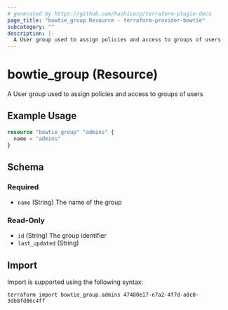 ```yaml
---
# generated by https://github.com/hashicorp/terraform-plugin-docs
page_title: "bowtie_group Resource - terraform-provider-bowtie"
subcategory: ""
description: |-
  A User group used to assign policies and access to groups of users
---
```


# bowtie_group (Resource)

A User group used to assign policies and access to groups of users

## Example Usage

```terraform
resource "bowtie_group" "admins" {
  name = "admins"
}
```

<!-- schema generated by tfplugindocs -->
## Schema

### Required

- `name` (String) The name of the group

### Read-Only

- `id` (String) The group identifier
- `last_updated` (String)

## Import

Import is supported using the following syntax:

```shell
terraform import bowtie_group.admins 47480e17-e7a2-4f7d-a0c0-3db8fd86c4ff
```
